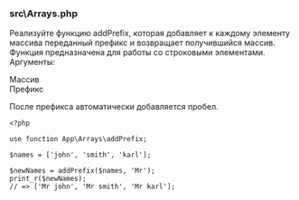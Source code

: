 ### src\Arrays.php

Реализуйте функцию addPrefix, которая добавляет к каждому элементу массива переданный префикс и возвращает получившийся массив. Функция предназначена для работы со строковыми элементами. Аргументы:

   Массив  
   Префикс  

После префикса автоматически добавляется пробел.

    <?php
    
    use function App\Arrays\addPrefix;
    
    $names = ['john', 'smith', 'karl'];
    
    $newNames = addPrefix($names, 'Mr');
    print_r($newNames);
    // => ['Mr john', 'Mr smith', 'Mr karl'];
